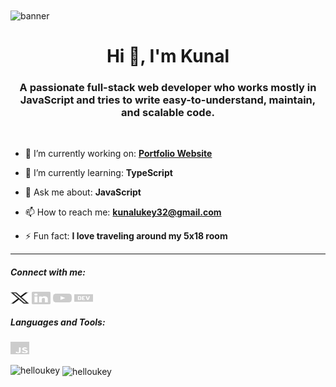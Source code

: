 <img align="center" src="https://user-images.githubusercontent.com/43317360/170991782-ead5d6a5-61be-4e53-aed6-f139066402d3.gif" alt="banner">

<h1 align="center">Hi 👋, I'm Kunal</h1>
<h3 align="center">A passionate full-stack web developer who works mostly in JavaScript and tries to write easy-to-understand, maintain, and scalable code.</h3>

<br>

- 🔭 I’m currently working on: **[Portfolio Website](https://kunalukey.com)**

- 🌱 I’m currently learning: **TypeScript**

- 💬 Ask me about: **JavaScript**

- 📫 How to reach me: **kunalukey32@gmail.com**

- ⚡ Fun fact: **I love traveling around my 5x18 room**

<hr>

<h5 align="left">Connect with me:</h5>
<p align="left">
<a href="https://twitter.com/helloukey" target="blank"><img align="center" src="/social-icons/twitter.svg" alt="helloukey" height="20" width="30" style=""/></a>
<a href="https://linkedin.com/in/kunalukey" target="blank"><img align="center" src="/social-icons/linkedin.svg" alt="kunalukey" height="20" width="30" /></a>
<a href="https://www.youtube.com/c/techlenses" target="blank"><img align="center" src="/social-icons/youtube.svg" alt="techlenses" height="20" width="30" /></a>
<a href="https://dev.to/kunalukey" target="blank"><img align="center" src="/social-icons/devto.svg" alt="kunalukey" height="20" width="30" /></a>
</p>

<h5 align="left">Languages and Tools:</h5>
<p align="left">
  <img src="/languages-tools/javascript.svg" alt="javascript" width="30" height="20"/>
</p>

<p><img align="left" src="https://github-readme-stats.vercel.app/api/top-langs?username=helloukey&theme=dark&show_icons=true&locale=en&layout=compact" alt="helloukey" /></p>

<p>&nbsp;<img align="center" src="https://github-readme-stats.vercel.app/api?username=helloukey&theme=dark&show_icons=true&locale=en" alt="helloukey" /></p>
